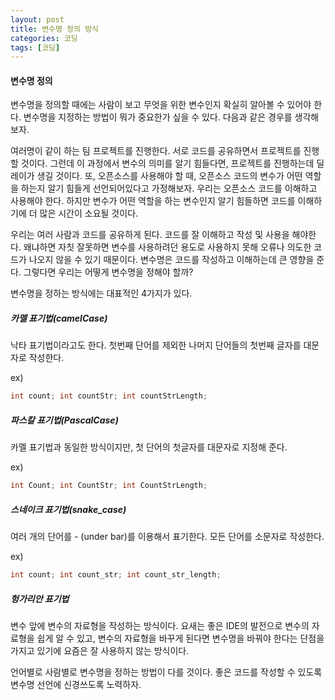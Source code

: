 ```yaml
---
layout: post
title: 변수명 정의 방식
categories: 코딩 
tags: [코딩]
---
```


#### 변수명 정의

변수명을 정의할 때에는 사람이 보고 무엇을 위한 변수인지 확실히 알아볼 수 있어야 한다. 변수명을 지정하는 방법이 뭐가 중요한가 싶을 수 있다. 다음과 같은 경우를 생각해보자.

여러명이 같이 하는 팀 프로젝트를 진행한다. 서로 코드를 공유하면서 프로젝트를 진행할 것이다. 그런데 이 과정에서 변수의 의미를 알기 힘들다면, 프로젝트를 진행하는데 딜레이가 생길 것이다. 또, 오픈소스를 사용해야 할 때, 오픈소스 코드의 변수가 어떤 역할을 하는지 알기 힘들게 선언되어있다고 가정해보자. 우리는 오픈소스 코드를 이해하고 사용해야 한다. 하지만 변수가 어떤 역할을 하는 변수인지 알기 힘들하면 코드를 이해하기에 더 많은 시간이 소요될 것이다. 

우리는 여러 사람과 코드를 공유하게 된다. 코드를 잘 이해하고 작성 및 사용을 해야한다. 왜냐하면 자칫 잘못하면 변수를 사용하려던 용도로 사용하지 못해 오류나 의도한 코드가 나오지 않을 수 있기 때문이다. 변수명은 코드를 작성하고 이해하는데 큰 영향을 준다. 그렇다면 우리는 어떻게 변수명을 정해야 할까? 

변수명을 정하는 방식에는 대표적인 4가지가 있다.

##### 카멜 표기법(camelCase)

낙타 표기법이라고도 한다. 첫번째 단어를 제외한 나머지 단어들의 첫번째 글자를 대문자로 작성한다. 

ex) 

```c
int count; int countStr; int countStrLength;
```



##### 파스칼 표기법(PascalCase)

카멜 표기법과 동일한 방식이지만, 첫 단어의 첫글자를 대문자로 지정해 준다.

ex)

```c
int Count; int CountStr; int CountStrLength;
```



##### 스네이크 표기법(snake_case)

여러 개의 단어를 - (under bar)를 이용해서 표기한다. 모든 단어를 소문자로 작성한다. 

ex)

```c
int count; int count_str; int count_str_length;
```



##### 헝가리안 표기법

변수 앞에 변수의 자료형을 작성하는 방식이다. 요새는 좋은 IDE의 발전으로 변수의 자료형을 쉽게 알 수 있고, 변수의 자료형을 바꾸게 된다면 변수명을 바꿔야 한다는 단점을 가지고 있기에 요즘은 잘 사용하지 않는 방식이다. 



언어별로 사람별로 변수명을 정하는 방법이 다를 것이다. 좋은 코드를 작성할 수 있도록 변수명 선언에 신경쓰도록 노력하자.
